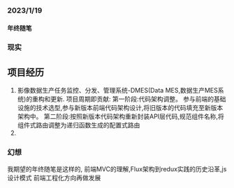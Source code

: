 ### 2023/1/19

#### 年终随笔 
### 现实

## 项目经历
1. 影像数据生产任务监控、分发、管理系统-DMES(Data MES,数据生产MES系统)的重构和更新.
   项目周期即贡献:
   第一阶段:代码架构调整。
   参与前端的基础设施的技术选型,参与新版本前端代码架构设计,将旧版本的代码填充至新版本架构中。
   第二阶段:按照新版本代码架构重新封装API层代码,规范组件名称,将组件式路由调整为递归函数生成的配置式路由
2. 
### 幻想
我期望的年终随笔是这样的,
前端MVC的理解,Flux架构到redux实践的历史沿革,js设计模式
前端工程化方向再做发展